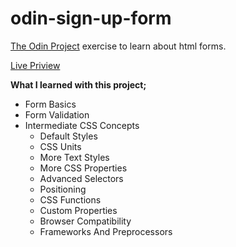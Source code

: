# odin-sign-up-form

[The Odin Project](https://www.theodinproject.com/lessons/node-path-intermediate-html-and-css-sign-up-form) exercise to learn about html forms.

[Live Priview](https://oguzhan-ulutas.github.io/odin-sign-up-form/)

**What I learned with this project;**

- Form Basics
- Form Validation
- Intermediate CSS Concepts
  - Default Styles
  - CSS Units
  - More Text Styles
  - More CSS Properties
  - Advanced Selectors
  - Positioning
  - CSS Functions
  - Custom Properties
  - Browser Compatibility
  - Frameworks And Preprocessors
